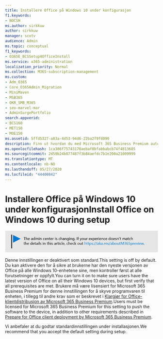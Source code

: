 ```yaml
---
title: Installere Office på Windows 10 under konfigurasjon
f1.keywords:
- NOCSH
ms.author: sirkkuw
author: sirkkuw
manager: scotv
audience: Admin
ms.topic: conceptual
f1_keywords:
- O365E_BCSSetup4OfficeInstall
ms.service: o365-administration
localization_priority: Normal
ms.collection: M365-subscription-management
ms.custom:
- Adm_O365
- Core_O365Admin_Migration
- MiniMaven
- MSB365
- OKR_SMB_M365
- seo-marvel-mar
- AdminSurgePortfolio
search.appverid:
- BCS160
- MET150
- MOE150
ms.assetid: 5ffd5327-a83a-4d53-94d6-22ba2f9fd090
description: Finn ut hvordan du med Microsoft 365 Business Premium automatisk kan kontrollere at brukerne har den nyeste versjonen av Office på alle Windows 10-enhetene sine.
ms.openlocfilehash: 1ca386f75743178aebaf0bfabbabcb74f4813685
ms.sourcegitcommit: 2d59b24b877487f3b84aefdc7b1e200a21009999
ms.translationtype: MT
ms.contentlocale: nb-NO
ms.lasthandoff: 05/27/2020
ms.locfileid: "44400842"
---
```

# <a name="install-office-on-windows-10-during-setup"></a><span data-ttu-id="93d6d-103">Installere Office på Windows 10 under konfigurasjon</span><span class="sxs-lookup"><span data-stu-id="93d6d-103">Install Office on Windows 10 during setup</span></span>

![Banner som peker til https://aka.ms/aboutM365preview .](../media/m365admincenterchanging.png)

<span data-ttu-id="93d6d-105">Denne innstillingen er deaktivert som standard.</span><span class="sxs-lookup"><span data-stu-id="93d6d-105">This setting is off by default.</span></span> <span data-ttu-id="93d6d-106">Du kan aktivere den for å sikre at brukerne har den nyeste versjonen av Office på alle Windows 10-enhetene sine, men kontroller først at alle forutsetninger er oppfylt.</span><span class="sxs-lookup"><span data-stu-id="93d6d-106">You can turn it on to make sure users have the latest version of Office on all their Windows 10 devices, but first verify that all prerequisites are met.</span></span> <span data-ttu-id="93d6d-107">Brukere må være lisensiert for Microsoft 365 Business Premium for denne innstillingen for å skyve programvaren til enheten, i tillegg til andre krav som er beskrevet i [Klargjør for Office-klientdistribusjon av Microsoft 365 Business Premium](prepare-for-office-client-deployment.md).</span><span class="sxs-lookup"><span data-stu-id="93d6d-107">Users must be licensed for Microsoft 365 Business Premium for this setting to push the software to the device, in addition to other requirements described in [Prepare for Office client deployment by Microsoft 365 Business Premium](prepare-for-office-client-deployment.md).</span></span>
  
<span data-ttu-id="93d6d-108">Vi anbefaler at du godtar standardinnstillingen under installasjonen.</span><span class="sxs-lookup"><span data-stu-id="93d6d-108">We recommend that you accept the default setting during setup.</span></span>
